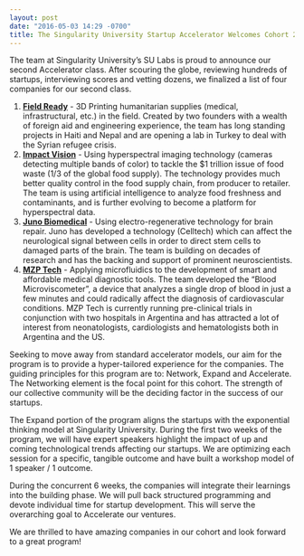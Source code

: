 ```yaml
---
layout: post
date: "2016-05-03 14:29 -0700"
title: The Singularity University Startup Accelerator Welcomes Cohort 2
---
```

The team at Singularity University’s SU Labs is proud to announce our second Accelerator class. After scouring the globe, reviewing hundreds of startups, interviewing scores and vetting dozens, we finalized a list of four companies for our second class. 

<!--break-->

1. **[Field Ready](http://www.fieldready.org/)** - 3D Printing humanitarian supplies (medical, infrastructural, etc.) in the field. Created by two founders with a wealth of foreign aid and engineering experience, the team has long standing projects in Haiti and Nepal and are opening a lab in Turkey to deal with the Syrian refugee crisis. 
2. **[Impact Vision](http://www.impactvi.com/)** -  Using hyperspectral imaging technology (cameras detecting multiple bands of color) to tackle the $1 trillion issue of food waste (1/3 of the global food supply). The technology provides much better quality control in  the food supply chain, from producer to retailer. The team is using  artificial intelligence to analyze food freshness and contaminants,  and is further evolving  to become a platform for hyperspectral data. 
3. **[Juno Biomedical](http://junobiomedical.com/)** - Using electro-regenerative technology for brain repair. Juno has developed a technology (Celltech) which can affect the neurological signal between cells in order to direct stem cells to damaged parts of the brain. The team is building on decades of research and has the backing and support of prominent neuroscientists. 
4. **[MZP Tech](http://www.mzptec.com/)** - Applying microfluidics to the development of smart and affordable medical diagnostic tools. The team  developed the “Blood Microviscometer”, a device that analyzes a single drop of blood in just a few minutes and could radically affect the diagnosis of cardiovascular conditions. MZP Tech is  currently running pre-clinical trials in conjunction with two hospitals in Argentina and has attracted a lot of interest from neonatologists, cardiologists and hematologists both in Argentina and the US.

Seeking to move away from standard accelerator models, our aim for the program is to provide a hyper-tailored experience for the companies. The guiding principles for this program are to: Network, Expand and Accelerate. The Networking element is the focal point for this cohort. The strength of our collective community will be the deciding factor in the success of our startups.

The Expand portion of the program aligns the startups with the exponential thinking model at Singularity University. During the first two weeks of the program, we will have expert speakers highlight the impact of up and coming  technological trends affecting our startups. We are optimizing each session for a specific, tangible outcome and have built a workshop model of 1 speaker / 1 outcome. 

During the concurrent 6 weeks, the companies will integrate their learnings into the building phase. We will pull back structured programming and devote individual time for startup development. This will serve the overarching goal to Accelerate our ventures.  

We are thrilled to have amazing companies in our cohort and look forward to a great program!

